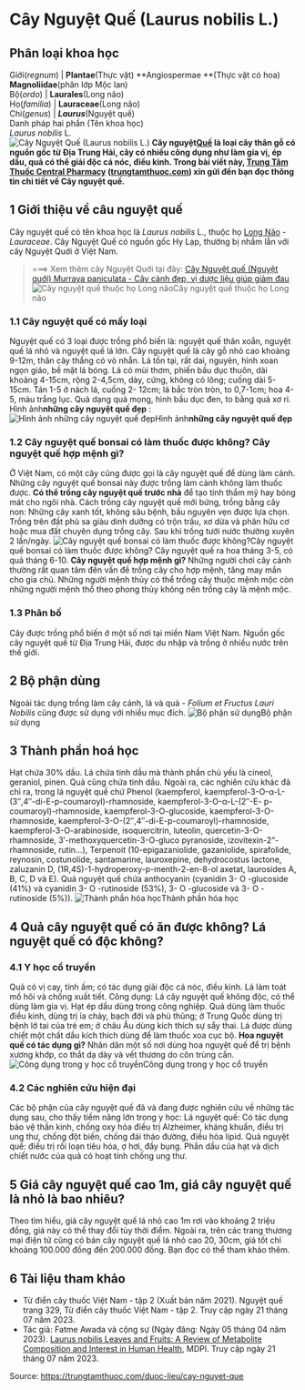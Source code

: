 # Cây Nguyệt Quế (Laurus nobilis L.)

Phân loại khoa học  
---  
Giới(_regnum_) |  **Plantae**(Thực vật) **Angiospermae **(Thực vật có hoa) **Magnoliidae**(phân lớp Mộc lan)  
Bộ(_ordo_) | **Laurales**(Long não)  
Họ(_familia_) | **Lauraceae**(Long não)  
Chi(_genus_) | _**Laurus**_(Nguyệt quế)  
Danh pháp hai phần (Tên khoa học)  
_Laurus nobilis_ L.  
![Cây Nguyệt Quế \(Laurus nobilis L.\)](https://trungtamthuoc.com/images/others/nguyet-que-1-3035.jpg)
**Cây nguyệt[Quế](https://trungtamthuoc.com/hoat-chat/que "Quế") là loại cây thân gỗ có nguồn gốc từ Địa Trung Hải, cây có nhiều công dụng như làm gia vị, ép dầu, quả có thể giải độc cá nóc, điều kinh. Trong bài viết này, [Trung Tâm Thuốc Central Pharmacy](https://trungtamthuoc.com/ "Trung Tâm Thuốc Central Pharmacy") ([trungtamthuoc.com](https://trungtamthuoc.com/ "trungtamthuoc.com")) xin gửi đến bạn đọc thông tin chi tiết về Cây nguyệt quế.**
##  1 Giới thiệu về câu nguyệt quế
Cây nguyệt quế có tên khoa học là  _Laurus nobilis_ L., thuộc họ [Long Não](https://trungtamthuoc.com/hoat-chat/long-nao "Long Não") -  _Lauraceae_. Cây Nguyệt Quế có nguồn gốc Hy Lạp, thường bị nhầm lẫn với cây Nguyệt Quới ở Việt Nam. 
> ===> Xem thêm cây Nguyệt Quới tại đây: [Cây Nguyệt quế (Nguyệt quới) Murraya paniculata - Cây cảnh đẹp, vị dược liệu giúp giảm đau](http://trungtamthuoc.com/duoc-lieu/cay-nguyet-quoi)
![Cây nguyệt quế thuộc họ Long não](https://trungtamthuoc.com/images/item/nguyet-que-3.jpg)Cây nguyệt quế thuộc họ Long não
### 1.1 Cây nguyệt quế có mấy loại
Nguyệt quế có 3 loại được trồng phổ biến là: nguyệt quế thân xoắn, nguyệt quế lá nhỏ và nguyệt quế lá lớn.
Cây nguyệt quế là cây gỗ nhỏ cao khoảng 9-12m, thân cây thắng có vỏ nhẵn.
Lá tồn tại, rất dai, nguyên, hình xoan ngọn giáo, bề mặt lá bóng. Lá có mùi thơm, phiến bầu dục thuôn, dài khoảng 4-15cm, rộng 2-4,5cm, dày, cứng, không có lông; cuống dài 5-15cm.
Tán 1-5 ở nách lá, cuống 2- 12cm; lá bắc tròn tròn, to 0,7-1cm; hoa 4-5, màu trắng lục.
Quả dạng quả mọng, hình bầu dục đen, to bằng quả xơ ri. 
Hình ảnh**những cây nguyệt quế đẹp** : 
![Hình ảnh những cây nguyệt quế đẹp](https://trungtamthuoc.com/images/item/nguyet-que-2.jpg)Hình ảnh**những cây nguyệt quế đẹp**
### 1.2 Cây nguyệt quế bonsai có làm thuốc được không? Cây nguyệt quế hợp mệnh gì?
Ở Việt Nam, có một cây cũng được gọi là cây nguyệt quế để dùng làm cảnh. Những cây nguyệt quế bonsai này được trồng làm cảnh không làm thuốc được. **Có thể trồng cây nguyệt quế trước nhà** để tạo tính thẩm mỹ hay bóng mát cho ngôi nhà. 
Cách trồng cây nguyệt quế mới bứng, trồng bằng cây non: Những cây xanh tốt, không sâu bệnh, bầu nguyên vẹn được lựa chọn. Trồng trên đất phù sa giàu dinh dưỡng có trộn trấu, xơ dừa và phân hữu cơ hoặc mua đất chuyên dụng trồng cây. Sau khi trồng tưới nước thường xuyên 2 lần/ngày. 
![Cây nguyệt quế bonsai có làm thuốc được không? ](https://trungtamthuoc.com/images/item/cay-nguyet-que-1.jpg)Cây nguyệt quế bonsai có làm thuốc được không?
Cây nguyệt quế ra hoa tháng 3-5, có quả tháng 6-10. 
**Cây nguyệt quế hợp mệnh gì?** Những người chơi cây cảnh thường rất quan tâm đến vấn đề trồng cây cho hợp mệnh, tăng may mắn cho gia chủ. Những người mệnh thủy có thể trồng cây thuộc mệnh mộc còn những người mệnh thổ theo phong thủy không nên trồng cây là mệnh mộc.
### 1.3 Phân bố
Cây được trồng phổ biến ở một số nơi tại miền Nam Việt Nam. 
Nguồn gốc cây nguyệt quế từ Địa Trung Hải, được du nhập và trồng ở nhiều nước trên thế giới. 
##  2 Bộ phận dùng
Ngoài tác dụng trồng làm cây cảnh, lá và quả - _Folium et Fructus Lauri Nobilis_ cũng được sử dụng với nhiều mục đích.
![Bộ phận sử dụng](https://trungtamthuoc.com/images/item/nguyet-que-4.jpg)Bộ phận sử dụng
##  3 Thành phần hoá học
Hạt chứa 30% dầu. Lá chứa tinh dầu mà thành phần chủ yếu là cineol, geraniol, pinen. Quả cũng chứa tinh dầu. 
Ngoài ra, các nghiên cứu khác đã chỉ ra, trong lá nguyệt quế chứ Phenol (kaempferol, kaempferol-3-O-α-L-(3″,4″-di-E-p-coumaroyl)-rhamnoside, kaempferol-3-O-α-L-(2″-E- p-coumaroyl)-rhamnoside, kaempferol-3-O-glucoside, kaempferol-3-O-rhamnoside, kaempferol-3-O-(2″,4″-di-E-p-coumaroyl)-rhamnoside, kaempferol-3-O-arabinoside, isoquercitrin, luteolin, quercetin-3-O-rhamnoside, 3′-methoxyquercetin-3-O-gluco pyranoside, izovitexin-2“-rhamnoside, rutin...), Terpenoit (10-epigazaniolide, gazaniolide, spirafolide, reynosin, costunolide, santamarine, lauroxepine, dehydrocostus lactone, zaluzanin D, (1R,4S)-1-hydroperoxy-p-menth-2-en-8-ol axetat, laurosides A, B, C, D và E).
Quả nguyệt quế chứa anthocyanin (cyanidin 3- O -glucoside (41%) và cyanidin 3- O -rutinoside (53%), 3- O -glucoside và 3- O -rutinoside (5%)).
![Thành phần hóa học](https://trungtamthuoc.com/images/item/nguyet-que-5.jpg)Thành phần hóa học
##  4 Quả cây nguyệt quế có ăn được không? Lá nguyệt quế có độc không?
### 4.1 Y học cổ truyền
Quả có vị cay, tính ấm; có tác dụng giải độc cá nóc, điều kinh. Lá làm toát mồ hôi và chống xuất tiết. 
Công dụng: Lá cây nguyệt quế không độc, có thể dùng làm gia vị. Hạt ép dầu dùng trong công nghiệp. 
Quả dùng làm thuốc điều kinh, dùng trị ỉa chảy, bạch đới và phù thũng; ở Trung Quốc dùng trị bệnh lở tai của trẻ em; ở châu Âu dùng kích thích sự sẩy thai. Lá được dùng chiết một chất dầu kích thích dùng để làm thuốc xoa cục bộ. 
**Hoa nguyệt quế có tác dụng gì?** Nhân dân một số nơi dùng hoa nguyệt quế để trị bệnh xương khớp, co thắt dạ dày và vết thương do côn trùng cắn.
![Công dụng trong y học cổ truyền](https://trungtamthuoc.com/images/item/nguyet-que-6.jpg)Công dụng trong y học cổ truyền
### 4.2 Các nghiên cứu hiện đại
Các bộ phận của cây nguyệt quế đã và đang được nghiên cứu về những tác dụng sau, cho thấy tiềm năng lớn trong y học: 
Lá nguyệt quế: Có tác dụng bảo vệ thần kinh, chống oxy hóa điều trị Alzheimer, kháng khuẩn, điều trị ung thư, chống đột biến, chống đái tháo đường, điều hòa lipid.
Quả nguyệt quế: điều trị rối loạn tiêu hóa, ợ hơi, đầy bụng. Phần dầu của hạt và dịch chiết nước của quả có hoạt tính chống ung thư.
##  5 Giá cây nguyệt quế cao 1m, giá cây nguyệt quế là nhỏ là bao nhiêu? 
Theo tìm hiểu, giá cây nguyệt quế lá nhỏ cao 1m rơi vào khoảng 2 triệu đồng, giá này có thể thay đổi tùy thời điểm.
Ngoài ra, trên các trang thương mại điện tử cũng có bán cây nguyệt quế lá nhỏ cao 20, 30cm, giá tốt chỉ khoảng 100.000 đồng đến 200.000 đồng. Bạn đọc có thể tham khảo thêm.
##  6 Tài liệu tham khảo
  * Từ điển cây thuốc Việt Nam - tập 2 (Xuất bản năm 2021). Nguyệt quế trang 329, Từ điển cây thuốc Việt Nam - tập 2. Truy cập ngày 21 tháng 07 năm 2023.
  * Tác giả: Fatme Awada và cộng sự (Ngày đăng: Ngày 05 tháng 04 năm 2023). [Laurus nobilis Leaves and Fruits: A Review of Metabolite Composition and Interest in Human Health](https://www.mdpi.com/2076-3417/13/7/4606), MDPI. Truy cập ngày 21 tháng 07 năm 2023.




Source: https://trungtamthuoc.com/duoc-lieu/cay-nguyet-que
